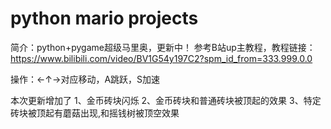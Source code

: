 # python mario projects
简介：python+pygame超级马里奥，更新中！
参考B站up主教程，教程链接：https://www.bilibili.com/video/BV1G54y197C2?spm_id_from=333.999.0.0

操作：←↑→对应移动，A跳跃，S加速

本次更新增加了
1、金币砖块闪烁
2、金币砖块和普通砖块被顶起的效果
3、特定砖块被顶起有蘑菇出现,和摇钱树被顶空效果
